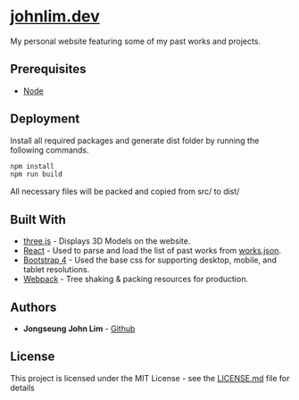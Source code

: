 # [johnlim.dev](https://johnlim.dev/)

My personal website featuring some of my past works and projects.

## Prerequisites

* [Node](https://nodejs.org/en/)

## Deployment

Install all required packages and generate dist folder by running the following commands.

```bash
npm install
npm run build
```

All necessary files will be packed and copied from src/ to dist/

## Built With

* [three.js](https://github.com/mrdoob/three.js/) - Displays 3D Models on the website.
* [React](https://reactjs.org/) - Used to parse and load the list of past works from [works.json](works.json).
* [Bootstrap 4](https://github.com/twbs/bootstrap) - Used the base css for supporting desktop, mobile, and tablet resolutions.
* [Webpack](https://github.com/webpack/webpack) - Tree shaking & packing resources for production.

## Authors

* **Jongseung John Lim** - [Github](https://github.com/penandlim)

## License

This project is licensed under the MIT License - see the [LICENSE.md](LICENSE.md) file for details
